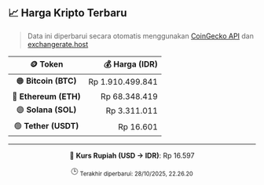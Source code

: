

<!-- HARGA_KRIPTO -->
## 📈 Harga Kripto Terbaru

> Data ini diperbarui secara otomatis menggunakan [CoinGecko API](https://www.coingecko.com/) dan [exchangerate.host](https://exchangerate.host/)

<div align="center">

| 🪙 Token | 💰 Harga (IDR) |
|:------:|---------------:|
| 🟠 **Bitcoin (BTC)**   | Rp 1.910.499.841 |
| 🔵 **Ethereum (ETH)**  | Rp 68.348.419 |
| 🟣 **Solana (SOL)**    | Rp 3.311.011 |
| 🟢 **Tether (USDT)**   | Rp 16.601 |

---

💱 **Kurs Rupiah (USD → IDR)**: Rp 16.597

🕒 <sub>Terakhir diperbarui: 28/10/2025, 22.26.20</sub>

</div>
<!-- /HARGA_KRIPTO -->